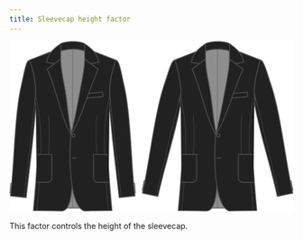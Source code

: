 ```yaml
---
title: Sleevecap height factor
---
```


![Sleevecap height factor](sleevecapheightfactor.svg)

This factor controls the height of the sleevecap.
